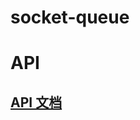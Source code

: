 # socket-queue
<h1>API</h1>

<h2> <a href='https://htmlpreview.github.io/?https://github.com/KoveyMar/ws-socket-queue/blob/master/example/index.html' target='_blank'> API 文档</a></h2>
